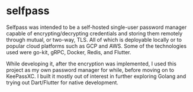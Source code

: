 <script setup lang="ts">
import RepoButton from "./components/RepoButton.vue";
</script>

# selfpass

Selfpass was intended to be a self-hosted single-user password manager capable of
encrypting/decrypting credentials and storing them remotely through mutual, or two-way, TLS. All of
which is deployable locally or to popular cloud platforms such as GCP and AWS. Some of the
technologies used were go-kit, gRPC, Docker, Redis, and Flutter.

While developing it, after the encryption was implemented, I used this project as my own password
manager for while, before moving on to KeePassXC. I built it mostly out of interest in further
exploring Golang and trying out Dart/Flutter for native development.

<RepoButton href="https://github.com/mitchell/selfpass" />

